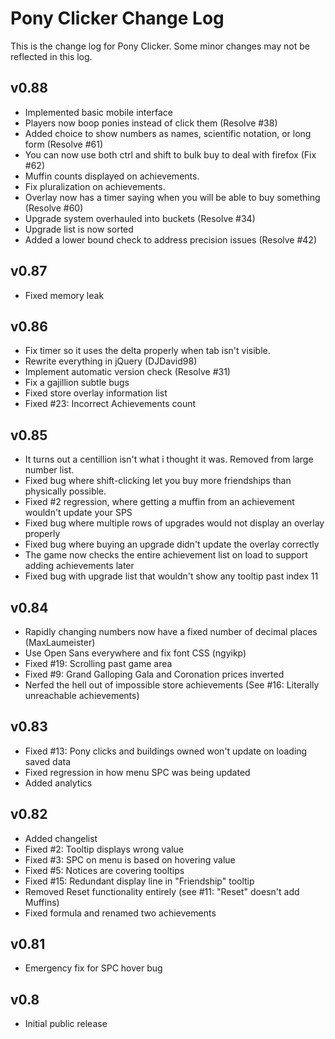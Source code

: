 # Pony Clicker Change Log
This is the change log for Pony Clicker. Some minor changes may not be reflected in this log.

## v0.88
- Implemented basic mobile interface
- Players now boop ponies instead of click them (Resolve #38)
- Added choice to show numbers as names, scientific notation, or long form (Resolve #61)
- You can now use both ctrl and shift to bulk buy to deal with firefox (Fix #62)
- Muffin counts displayed on achievements.
- Fix pluralization on achievements.
- Overlay now has a timer saying when you will be able to buy something (Resolve #60)
- Upgrade system overhauled into buckets (Resolve #34)
- Upgrade list is now sorted
- Added a lower bound check to address precision issues (Resolve #42)

## v0.87
- Fixed memory leak

## v0.86
- Fix timer so it uses the delta properly when tab isn't visible.
- Rewrite everything in jQuery (DJDavid98)
- Implement automatic version check (Resolve #31)
- Fix a gajillion subtle bugs
- Fixed store overlay information list
- Fixed #23: Incorrect Achievements count

## v0.85
- It turns out a centillion isn't what i thought it was. Removed from large number list.
- Fixed bug where shift-clicking let you buy more friendships than physically possible.
- Fixed #2 regression, where getting a muffin from an achievement wouldn't update your SPS
- Fixed bug where multiple rows of upgrades would not display an overlay properly
- Fixed bug where buying an upgrade didn't update the overlay correctly
- The game now checks the entire achievement list on load to support adding achievements later
- Fixed bug with upgrade list that wouldn't show any tooltip past index 11

## v0.84
- Rapidly changing numbers now have a fixed number of decimal places (MaxLaumeister)
- Use Open Sans everywhere and fix font CSS (ngyikp)
- Fixed #19: Scrolling past game area
- Fixed #9: Grand Galloping Gala and Coronation prices inverted
- Nerfed the hell out of impossible store achievements (See #16: Literally unreachable achievements)

## v0.83
- Fixed #13: Pony clicks and buildings owned won't update on loading saved data
- Fixed regression in how menu SPC was being updated
- Added analytics

## v0.82
- Added changelist
- Fixed #2: Tooltip displays wrong value
- Fixed #3: SPC on menu is based on hovering value
- Fixed #5: Notices are covering tooltips
- Fixed #15: Redundant display line in "Friendship" tooltip
- Removed Reset functionality entirely (see #11: "Reset" doesn't add Muffins)
- Fixed formula and renamed two achievements

## v0.81
- Emergency fix for SPC hover bug

## v0.8
- Initial public release
